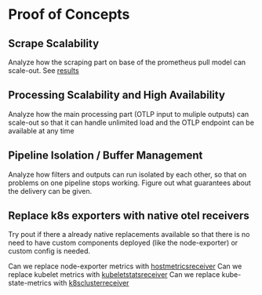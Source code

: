 # Proof of Concepts

## Scrape Scalability
Analyze how the scraping part on base of the prometheus pull model can scale-out. See [results](./pocs/scrape-scalability/README.md)

## Processing Scalability and High Availability
Analyze how the main processing part (OTLP input to muliple outputs) can scale-out so that it can handle unlimited load and the OTLP endpoint can be available at any time

## Pipeline Isolation / Buffer Management
Analyze how filters and outputs can run isolated by each other, so that on problems on one pipeline stops working. Figure out what guarantees about the delivery can be given.

## Replace k8s exporters with native otel receivers
Try pout if there a already native replacements available so that there is no need to have custom components deployed (like the node-exporter) or custom config is needed.

Can we replace node-exporter metrics with [hostmetricsreceiver](https://github.com/open-telemetry/opentelemetry-collector-contrib/tree/main/receiver/hostmetricsreceiver)
Can we replace kubelet metrics with [kubeletstatsreceiver](https://github.com/open-telemetry/opentelemetry-collector-contrib/blob/main/receiver/kubeletstatsreceiver)
Can we replace kube-state-metrics with [k8sclusterreceiver](https://github.com/open-telemetry/opentelemetry-collector-contrib/tree/main/receiver/k8sclusterreceiver)
